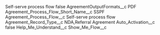 <?xml version="1.0" encoding="UTF-8"?>
<CustomMetadata xmlns="http://soap.sforce.com/2006/04/metadata" xmlns:xsi="http://www.w3.org/2001/XMLSchema-instance" xmlns:xsd="http://www.w3.org/2001/XMLSchema">
    <label>Self-serve process flow</label>
    <protected>false</protected>
    <values>
        <field>AgreementOutputFormats__c</field>
        <value xsi:type="xsd:string">PDF</value>
    </values>
    <values>
        <field>Agreement_Process_Flow_Short_Name__c</field>
        <value xsi:type="xsd:string">SSPF</value>
    </values>
    <values>
        <field>Agreement_Process_Flow__c</field>
        <value xsi:type="xsd:string">Self-serve process flow</value>
    </values>
    <values>
        <field>Agreement_Record_Type__c</field>
        <value xsi:type="xsd:string">NDA,Referral Agreement</value>
    </values>
    <values>
        <field>Auto_Activation__c</field>
        <value xsi:type="xsd:boolean">false</value>
    </values>
    <values>
        <field>Help_Me_Understand__c</field>
        <value xsi:nil="true"/>
    </values>
    <values>
        <field>Show_Me_Flow__c</field>
        <value xsi:nil="true"/>
    </values>
</CustomMetadata>
